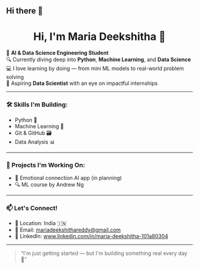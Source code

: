 ## Hi there 👋
<h1 align="center">Hi, I'm Maria Deekshitha 👋</h1>

🌱 **AI & Data Science Engineering Student**  
🔍 Currently diving deep into **Python**, **Machine Learning**, and **Data Science** 
💻 I love learning by doing — from mini ML models to real-world problem solving  
🎯 Aspiring **Data Scientist** with an eye on impactful internships

---

### 🛠️ Skills I'm Building:
- Python 🐍
- Machine Learning 🤖
- Git & GitHub 🗃️
- Data Analysis 📊

---

### 🌟 Projects I'm Working On:
- 📱 Emotional connection AI app (in planning)
- 🔍 ML course by Andrew Ng

---

### 📫 Let's Connect!
- 📍 Location: India 🇮🇳
- 📧 Email: mariadeekshithareddy@gmail.com
- 💼 LinkedIn: www.linkedin.com/in/maria-deekshitha-101a80304

---

> “I'm just getting started — but I'm building something real every day 🚀”
